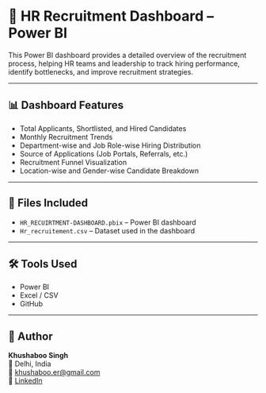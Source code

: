 # 👥 HR Recruitment Dashboard – Power BI

This Power BI dashboard provides a detailed overview of the recruitment process, helping HR teams and leadership to track hiring performance, identify bottlenecks, and improve recruitment strategies.

---

## 📊 Dashboard Features

- Total Applicants, Shortlisted, and Hired Candidates
- Monthly Recruitment Trends
- Department-wise and Job Role-wise Hiring Distribution
- Source of Applications (Job Portals, Referrals, etc.)
- Recruitment Funnel Visualization
- Location-wise and Gender-wise Candidate Breakdown

---

## 📁 Files Included

- `HR_RECUIRTMENT-DASHBOARD.pbix` – Power BI dashboard
- `Hr_recruitement.csv` – Dataset used in the dashboard

---

## 🛠 Tools Used

- Power BI  
- Excel / CSV  
- GitHub  

---

## 📎 Author

**Khushaboo Singh**  
📍 Delhi, India  
📧 khushaboo.er@gmail.com  
🔗 [LinkedIn](https://www.linkedin.com/in/khushaboo-singh-45007338)

